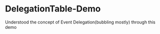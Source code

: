 # DelegationTable-Demo
Understood the concept of Event Delegation(bubbling mostly) through this demo
